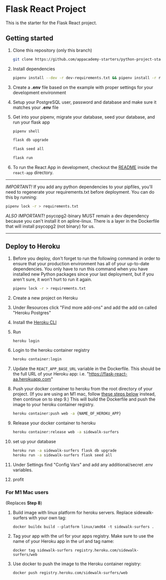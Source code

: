 # Flask React Project

This is the starter for the Flask React project.

## Getting started

1. Clone this repository (only this branch)

   ```bash
   git clone https://github.com/appacademy-starters/python-project-starter.git
   ```

2. Install dependencies

   ```bash
   pipenv install --dev -r dev-requirements.txt && pipenv install -r requirements.txt
   ```

3. Create a **.env** file based on the example with proper settings for your
   development environment
4. Setup your PostgreSQL user, password and database and make sure it matches your **.env** file

5. Get into your pipenv, migrate your database, seed your database, and run your flask app

   ```bash
   pipenv shell
   ```

   ```bash
   flask db upgrade
   ```

   ```bash
   flask seed all
   ```

   ```bash
   flask run
   ```

6. To run the React App in development, checkout the [README](./react-app/README.md) inside the `react-app` directory.

---

_IMPORTANT!_
If you add any python dependencies to your pipfiles, you'll need to regenerate your requirements.txt before deployment.
You can do this by running:

```bash
pipenv lock -r > requirements.txt
```

_ALSO IMPORTANT!_
psycopg2-binary MUST remain a dev dependency because you can't install it on apline-linux.
There is a layer in the Dockerfile that will install psycopg2 (not binary) for us.

---

## Deploy to Heroku

1. Before you deploy, don't forget to run the following command in order to
   ensure that your production environment has all of your up-to-date
   dependencies. You only have to run this command when you have installed new
   Python packages since your last deployment, but if you aren't sure, it won't
   hurt to run it again.

   ```bash
   pipenv lock -r > requirements.txt
   ```

2. Create a new project on Heroku
3. Under Resources click "Find more add-ons" and add the add on called "Heroku Postgres"
4. Install the [Heroku CLI](https://devcenter.heroku.com/articles/heroku-command-line)
5. Run

   ```bash
   heroku login
   ```

6. Login to the heroku container registry

   ```bash
   heroku container:login
   ```

7. Update the `REACT_APP_BASE_URL` variable in the Dockerfile.
   This should be the full URL of your Heroku app: i.e. "https://flask-react-aa.herokuapp.com"
8. Push your docker container to heroku from the root directory of your project.
   (If you are using an M1 mac, follow [these steps below](#for-m1-mac-users) instead, then continue on to step 9.)
   This will build the Dockerfile and push the image to your heroku container registry.

   ```bash
   heroku container:push web -a {NAME_OF_HEROKU_APP}
   ```

9. Release your docker container to heroku

   ```bash
   heroku container:release web -a sidewalk-surfers
   ```

10. set up your database

    ```bash
    heroku run -a sidewalk-surfers flask db upgrade
    heroku run -a sidewalk-surfers flask seed all
    ```

11. Under Settings find "Config Vars" and add any additional/secret .env
    variables.

12. profit

### For M1 Mac users

(Replaces **Step 8**)

1. Build image with linux platform for heroku servers. Replace
   sidewalk-surfers with your own tag:

   ```bash=
   docker buildx build --platform linux/amd64 -t sidewalk-surfers .
   ```

2. Tag your app with the url for your apps registry. Make sure to use the name
   of your Heroku app in the url and tag name:

   ```bash=2
   docker tag sidewalk-surfers registry.heroku.com/sidewalk-surfers/web
   ```

3. Use docker to push the image to the Heroku container registry:

   ```bash=3
   docker push registry.heroku.com/sidewalk-surfers/web
   ```
